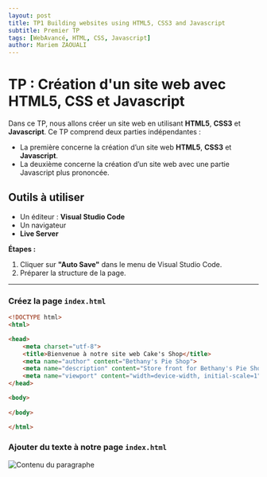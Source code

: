 ```yaml
---
layout: post
title: TP1 Building websites using HTML5, CSS3 and Javascript
subtitle: Premier TP
tags: [WebAvancé, HTML, CSS, Javascript]
author: Mariem ZAOUALI
---
```


# TP : Création d'un site web avec HTML5, CSS et Javascript

Dans ce TP, nous allons créer un site web en utilisant **HTML5**, **CSS3** et **Javascript**. Ce TP comprend deux parties indépendantes :

- La première concerne la création d’un site web **HTML5**, **CSS3** et **Javascript**.
- La deuxième concerne la création d’un site web avec une partie Javascript plus prononcée.

## Outils à utiliser

- Un éditeur : **Visual Studio Code**
- Un navigateur
- **Live Server**

**Étapes :**

1. Cliquer sur **"Auto Save"** dans le menu de Visual Studio Code.
2. Préparer la structure de la page.

---

### Créez la page `index.html`

```html
<!DOCTYPE html>
<html>

<head>
    <meta charset="utf-8">
    <title>Bienvenue à notre site web Cake's Shop</title>
    <meta name="author" content="Bethany's Pie Shop">
    <meta name="description" content="Store front for Bethany's Pie Shop">
    <meta name="viewport" content="width=device-width, initial-scale=1">
</head>

<body>
   
</body>

</html>
```
### Ajouter du texte à notre page `index.html`
![Contenu du paragraphe]( "assets/04_ajout_contenu.png" )
